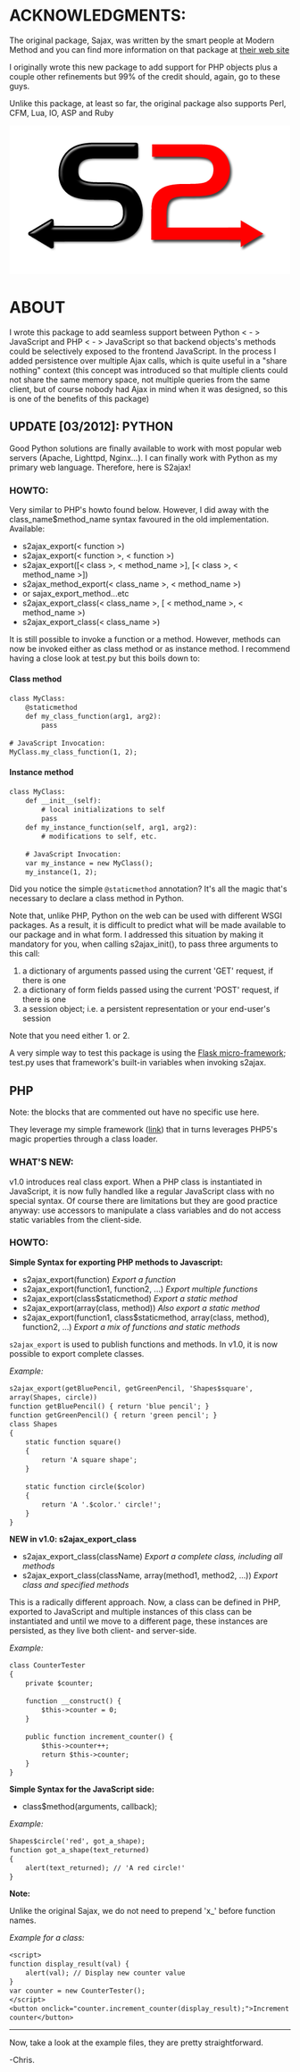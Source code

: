 # ACKNOWLEDGMENTS:

The original package, Sajax, was written by the smart people at Modern Method and you can find more information on that package at [their web site](http://www.modernmethod.com/sajax/)

I originally wrote this new package to add support for PHP objects plus a couple other refinements but 99% of the credit should, again, go to these guys.

Unlike this package, at least so far, the original package also supports Perl, CFM, Lua, IO, ASP and Ruby

![S2ajax logo](S2ajax2.png)

# ABOUT

I wrote this package to add seamless support between Python < - > JavaScript and PHP < - > JavaScript so that backend objects's methods could be selectively exposed to the frontend JavaScript. In the process I added persistence over multiple Ajax calls, which is quite useful in a "share nothing" context (this concept was introduced so that multiple clients could not share the same memory space, not multiple queries from the same client, but of course nobody had Ajax in mind when it was designed, so this is one of the benefits of this package)

## UPDATE [03/2012]: PYTHON

Good Python solutions are finally available to work with most popular web servers (Apache, Lighttpd, Nginx...).
I can finally work with Python as my primary web language.
Therefore, here is S2ajax!

### HOWTO:

Very similar to PHP's howto found below.
However, I did away with the class_name$method_name syntax favoured in the old implementation.
Available:

* s2ajax_export(< function >)
* s2ajax_export(< function >, < function >)
* s2ajax_export([< class >, < method_name >], [< class >, < method_name >])
* s2ajax_method_export(< class_name >, < method_name >)
* or sajax_export_method...etc
* s2ajax_export_class(< class_name >, [ < method_name >, < method_name >)
* s2ajax_export_class(< class_name >)

It is still possible to invoke a function or a method.
However, methods can now be invoked either as class method or as instance method.
I recommend having a close look at test.py but this boils down to:

#### Class method

    class MyClass:
        @staticmethod
        def my_class_function(arg1, arg2):
            pass

    # JavaScript Invocation:
    MyClass.my_class_function(1, 2);

#### Instance method

    class MyClass:
        def __init__(self):
            # local initializations to self
            pass
        def my_instance_function(self, arg1, arg2):
            # modifications to self, etc.

        # JavaScript Invocation:
        var my_instance = new MyClass();
        my_instance(1, 2);

Did you notice the simple `@staticmethod` annotation?
It's all the magic that's necessary to declare a class method in Python.

Note that, unlike PHP, Python on the web can be used with different WSGI packages. As a result, it is difficult to predict what will be made available to our package and in what form.
I addressed this situation by making it mandatory for you, when calling s2ajax_init(), to pass three arguments to this call:

1. a dictionary of arguments passed using the current 'GET' request, if there is one
2. a dictionary of form fields passed using the current 'POST' request, if there is one
3. a session object; i.e. a persistent representation or your end-user's session

Note that you need either 1. or 2.

A very simple way to test this package is using the [Flask micro-framework](http://flask.pocoo.org/); test.py uses that framework's built-in variables when invoking s2ajax.

## PHP

Note: the blocks that are commented out have no specific use here.

They leverage my simple framework ([link](http://github.com/Fusion/lenses/tree/master)) that in turns leverages PHP5's magic properties through a class loader.

### WHAT'S NEW:

v1.0 introduces real class export. When a PHP class is instantiated in JavaScript, it is now fully handled like a regular JavaScript class with no special syntax.
Of course there are limitations but they are good practice anyway: use accessors to manipulate a class variables and do not access static variables from the client-side. 

### HOWTO:

**Simple Syntax for exporting PHP methods to Javascript:**

* s2ajax_export(function) *Export a function*
* s2ajax_export(function1, function2, ...) *Export multiple functions*
* s2ajax_export(class$staticmethod) *Export a static method*
* s2ajax_export(array(class, method)) *Also export a static method*
* s2ajax_export(function1, class$staticmethod, array(class, method), function2, ...) *Export a mix of functions and static methods*

`s2ajax_export` is used to publish functions and methods. In v1.0, it is now possible to export complete classes.

*Example:*

    s2ajax_export(getBluePencil, getGreenPencil, 'Shapes$square', array(Shapes, circle))
    function getBluePencil() { return 'blue pencil'; }
    function getGreenPencil() { return 'green pencil'; }
    class Shapes
    {
        static function square()
        {
            return 'A square shape';
        }
    
        static function circle($color)
        {
            return 'A '.$color.' circle!';
        }
    }

**NEW in v1.0: s2ajax_export_class**

 * s2ajax_export_class(className) *Export a complete class, including all methods*
 * s2ajax_export_class(className, array(method1, method2, ...)) *Export class and specified methods*

This is a radically different approach. Now, a class can be defined in PHP, exported to JavaScript and multiple instances of this class can be instantiated and until we move to a different page, these instances are persisted, as they live both client- and server-side.

*Example:*

    class CounterTester
    {
    	private $counter;
    
    	function __construct() {
    		$this->counter = 0;
    	}
    
    	public function increment_counter() {
    		$this->counter++;
    		return $this->counter;
    	}
    }

**Simple Syntax for the JavaScript side:**

* class$method(arguments, callback);

*Example:*

    Shapes$circle('red', got_a_shape);
    function got_a_shape(text_returned)
    {
        alert(text_returned); // 'A red circle!'
    }

**Note:**

Unlike the original Sajax, we do not need to prepend 'x_' before function names.

*Example for a class:*

    <script>
    function display_result(val) {
    	alert(val); // Display new counter value
    }
    var counter = new CounterTester();
    </script>
    <button onclick="counter.increment_counter(display_result);">Increment counter</button>

---

Now, take a look at the example files, they are pretty straightforward.

-Chris.

